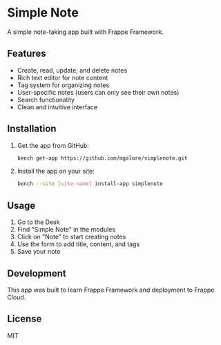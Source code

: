 # Simple Note

A simple note-taking app built with Frappe Framework.

## Features

- Create, read, update, and delete notes
- Rich text editor for note content
- Tag system for organizing notes
- User-specific notes (users can only see their own notes)
- Search functionality
- Clean and intuitive interface

## Installation

1. Get the app from GitHub:
   ```bash
   bench get-app https://github.com/mgalore/simplenote.git
   ```

2. Install the app on your site:
   ```bash
   bench --site [site-name] install-app simplenote
   ```

## Usage

1. Go to the Desk
2. Find "Simple Note" in the modules
3. Click on "Note" to start creating notes
4. Use the form to add title, content, and tags
5. Save your note

## Development

This app was built to learn Frappe Framework and deployment to Frappe Cloud.

## License

MIT